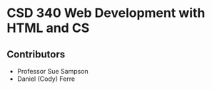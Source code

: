 # CSD 340 Web Development with HTML and CS

## Contributors
* Professor Sue Sampson
* Daniel (Cody) Ferre